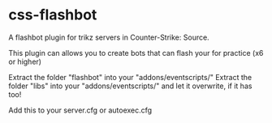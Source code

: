 # css-flashbot
A flashbot plugin for trikz servers in Counter-Strike: Source.


This plugin can allows you to create bots that can flash your for practice (x6 or higher)


Extract the folder "flashbot" into your "addons/eventscripts/<here>"
Extract the folder "libs" into your "addons/eventscripts/<here>" and let it overwrite, if it has too!

Add this to your server.cfg or autoexec.cfg



